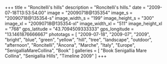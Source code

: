 +++
title = "Roncitelli's hills"
description = "Roncitelli's hills."
date = "2009-07-18T13:53:54.00"
image = "20090718@135354"
image_s = "20090718@135354-s"
image_width_s = "199"
image_height_s = "300"
image_xl = "20090718@135354-xl"
image_width_xl = "511"
image_height_xl = "768"
gps_latitude = "43.7094509333333"
gps_longitude = "13.1461876666667"
phototags = [ "2009-07-18", "2009-07", "2009", "bright", "blue", "green", "yellow", "hill", "tree", "landscape", "outdoor", "afternoon", "Roncitelli", "Ancona", "Marche", "Italy", "Europe", "SenigalliaMareCollina", "Book" ]
galleries = [ "Book Senigallia Mare Collina", "Senigallia Hills", "Timeline 2009" ]
+++
